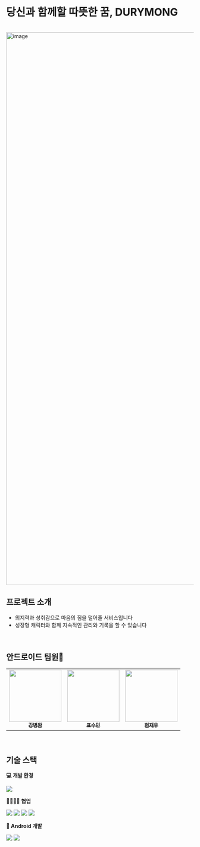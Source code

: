 # 당신과 함께할 따뜻한 꿈, DURYMONG

<br>

<img width="1486" alt="image" src="https://github.com/user-attachments/assets/96bc3cc5-f732-4609-b353-ec648a8a1bbb" />


## 프로젝트 소개
- 의지력과 성취감으로 마음의 짐을 덜어줄 서비스입니다
- 성장형 캐릭터와 함께 지속적인 관리와 기록을 할 수 있습니다

<br>

## 안드로이드 팀원🤖


<table>
  <tbody>
    <tr>
      <td align="center"><a href="https://github.com/bw-green">
      <img width=140px src="https://avatars.githubusercontent.com/u/102360569?v=4" alt=""/><br />
      <sub><b>강병완</b></sub></a><br /></td>
      <td align="center"><a href="https://github.com/pyosm217">
      <img width=140px src="https://avatars.githubusercontent.com/u/102792687?v=4" alt=""/><br />
      <sub><b>표수민</b></sub></a><br /></td>
      <td align="center"><a href="https://github.com/casper-jr">
      <img width=140px src="https://avatars.githubusercontent.com/u/93777192?v=4" alt=""/><br />
      <sub><b>현재우</b></sub></a><br /></td>
    </tr>
  </tbody>
</table>

<br>

## 기술 스택

**💻 개발 환경**

<div>
<img src="https://img.shields.io/badge/Android Studio-3DDC84.svg?style=for-the-badge&logo=android-studio&logoColor=white">
</div>

**🧑‍🧑‍🧒‍🧒 협업**

<div>
<img src="https://img.shields.io/badge/github-181717?style=for-the-badge&logo=github&logoColor=white">
<img src="https://img.shields.io/badge/git-F05032?style=for-the-badge&logo=git&logoColor=white">
<img src="https://img.shields.io/badge/figma-F24E1E?style=for-the-badge&logo=figma&logoColor=white">
<img src="https://img.shields.io/badge/discord-5865F2?style=for-the-badge&logo=discord&logoColor=white">
</div>

**🤖 Android 개발**
<div>
  <img src="https://img.shields.io/badge/kotlin-7F52FF?style=for-the-badge&logo=kotlin&logoColor=white">
  <img src="https://img.shields.io/badge/xml-FFA500?style=for-the-badge&logo=htmx&logoColor=white">
</div>
